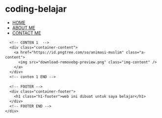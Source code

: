 # coding-belajar
<html>
  <head>
    <title>WEB UNTUK BELAJAR</title>
    <link rel="stylesheet" href="Style.css" />
  </head>
  <body>
    <div class="container">
      <!-- NAVIGATION BAR -->
      <div class="container-navbar">
        <ul class="ul-navbar">
          <li class="li-navbar">
            <a href="#" class="a-navbar">HOME</a>
          </li>
          <li class="li-navbar">
            <a href="about.html" class="a-navbar">ABOUT ME</a>
          </li>
          <li class="li-navbar">
            <a href="contact.html" class="a-navbar">CONTACT ME</a>
          </li>
        </ul>
      </div>
      <!-- NAVIGATION BAR SELESAI -->

      <!-- CONTEN 1  -->
      <div class="container-content">
        <a href="https://id.pngtree.com/so/animasi-muslim" class="a-content">
          <img src="download-removebg-preview.png" class="img-content" />
        </a>
      </div>
      <!-- conten 1 END -->

      <!-- FOOTER -->
      <div class="container-footer">
        <h1 class="h1-footer">web ini dibuat untuk saya belajar</h1>
      </div>
      <!-- FOOTER END -->
    </div>
  </body>
</html>
